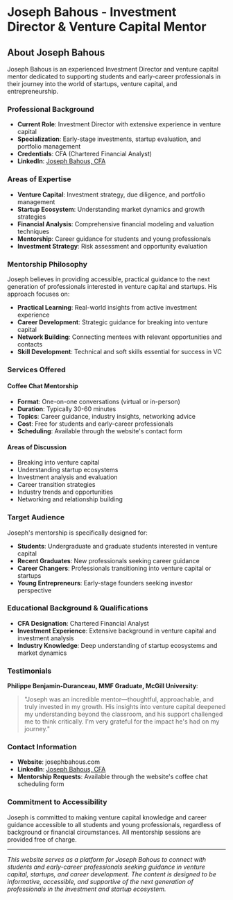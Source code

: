 # Joseph Bahous - Investment Director & Venture Capital Mentor

## About Joseph Bahous

Joseph Bahous is an experienced Investment Director and venture capital mentor dedicated to supporting students and early-career professionals in their journey into the world of startups, venture capital, and entrepreneurship.

### Professional Background

- **Current Role**: Investment Director with extensive experience in venture capital
- **Specialization**: Early-stage investments, startup evaluation, and portfolio management
- **Credentials**: CFA (Chartered Financial Analyst)
- **LinkedIn**: [Joseph Bahous, CFA](https://www.linkedin.com/in/joseph-bahous-cfa-337196b3)

### Areas of Expertise

- **Venture Capital**: Investment strategy, due diligence, and portfolio management
- **Startup Ecosystem**: Understanding market dynamics and growth strategies
- **Financial Analysis**: Comprehensive financial modeling and valuation techniques
- **Mentorship**: Career guidance for students and young professionals
- **Investment Strategy**: Risk assessment and opportunity evaluation

### Mentorship Philosophy

Joseph believes in providing accessible, practical guidance to the next generation of professionals interested in venture capital and startups. His approach focuses on:

- **Practical Learning**: Real-world insights from active investment experience
- **Career Development**: Strategic guidance for breaking into venture capital
- **Network Building**: Connecting mentees with relevant opportunities and contacts
- **Skill Development**: Technical and soft skills essential for success in VC

### Services Offered

#### Coffee Chat Mentorship
- **Format**: One-on-one conversations (virtual or in-person)
- **Duration**: Typically 30-60 minutes
- **Topics**: Career guidance, industry insights, networking advice
- **Cost**: Free for students and early-career professionals
- **Scheduling**: Available through the website's contact form

#### Areas of Discussion
- Breaking into venture capital
- Understanding startup ecosystems
- Investment analysis and evaluation
- Career transition strategies
- Industry trends and opportunities
- Networking and relationship building

### Target Audience

Joseph's mentorship is specifically designed for:

- **Students**: Undergraduate and graduate students interested in venture capital
- **Recent Graduates**: New professionals seeking career guidance
- **Career Changers**: Professionals transitioning into venture capital or startups
- **Young Entrepreneurs**: Early-stage founders seeking investor perspective

### Educational Background & Qualifications

- **CFA Designation**: Chartered Financial Analyst
- **Investment Experience**: Extensive background in venture capital and investment analysis
- **Industry Knowledge**: Deep understanding of startup ecosystems and market dynamics

### Testimonials

**Philippe Benjamin-Duranceau, MMF Graduate, McGill University**:
> "Joseph was an incredible mentor—thoughtful, approachable, and truly invested in my growth. His insights into venture capital deepened my understanding beyond the classroom, and his support challenged me to think critically. I'm very grateful for the impact he's had on my journey."

### Contact Information

- **Website**: josephbahous.com
- **LinkedIn**: [Joseph Bahous, CFA](https://www.linkedin.com/in/joseph-bahous-cfa-337196b3)
- **Mentorship Requests**: Available through the website's coffee chat scheduling form

### Commitment to Accessibility

Joseph is committed to making venture capital knowledge and career guidance accessible to all students and young professionals, regardless of background or financial circumstances. All mentorship sessions are provided free of charge.

---

*This website serves as a platform for Joseph Bahous to connect with students and early-career professionals seeking guidance in venture capital, startups, and career development. The content is designed to be informative, accessible, and supportive of the next generation of professionals in the investment and startup ecosystem.* 